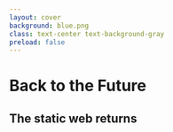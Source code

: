```yaml
---
layout: cover
background: blue.png
class: text-center text-background-gray
preload: false 
---
```


<h1 class="text-background-gray"> Back to the Future</h1>

<h2
  v-motion
  :initial="{ x: 1000, opacity: 0, scale: 2, rotate: 100 }"
  :enter="{ x: 0, opacity: 0.8, scale: 1, rotate: 0, transition: { delay: 500, duration: 1000 } }"
  >
The static web returns
</h2>

<Footer
  title="IONOS SE"
  :social="[
    { type: 'gh', username: 'ionos-deploy-now' }
  ]"
/>

<!--
-->

